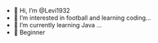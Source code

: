 - 👋 Hi, I’m @Levi1932
- 👀 I’m interested in football and learning coding...
- 🌱 I’m currently learning Java ...
- 🎇 Beginner 

<!---
Levi1932/Levi1932 is a ✨ special ✨ repository because its `README.md` (this file) appears on your GitHub profile.
You can click the Preview link to take a look at your changes.
--->
